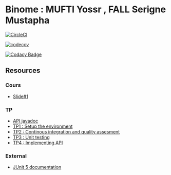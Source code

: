 # Binome : MUFTI Yossr , FALL Serigne Mustapha
[![CircleCI](https://circleci.com/gh/SoftDev-Yossr/ceri-m1-test-2017/tree/master.svg?style=svg)](https://circleci.com/gh/SoftDev-Yossr/ceri-m1-test-2017/tree/master)

[![codecov](https://codecov.io/gh/SoftDev-Yossr/ceri-m1-test-2017/branch/master/graph/badge.svg)](https://codecov.io/gh/SoftDev-Yossr/ceri-m1-test-2017)

[![Codacy Badge](https://api.codacy.com/project/badge/Grade/c4aeae0001564d438d66e90cc8bc0213)](https://www.codacy.com/app/SoftDev-Yossr/ceri-m1-test-2017?utm_source=github.com&amp;utm_medium=referral&amp;utm_content=SoftDev-Yossr/ceri-m1-test-2017&amp;utm_campaign=Badge_Grade)


## Resources

### Cours

- [Slide#1](https://github.com/Faylixe/ceri-m2-test-2017/blob/master/docs/cours.pdf)

### TP

- [API javadoc](http://faylixe.fr/ceri-m1-test-2017/javadoc)
- [TP1 : Setup the environment](https://github.com/Faylixe/ceri-m2-test-2017/blob/master/docs/tp1.md)
- [TP2 : Continous integration and quality assesment](https://github.com/Faylixe/ceri-m2-test-2017/blob/master/docs/tp2.md)
- [TP3 : Unit testing](https://github.com/Faylixe/ceri-m2-test-2017/blob/master/docs/tp3.md)
- [TP4 : Implementing API](https://github.com/Faylixe/ceri-m2-test-2017/blob/master/docs/tp4.md)

### External

- [JUnit 5 documentation](http://junit.org/junit5/docs/current/user-guide)
